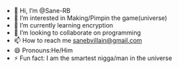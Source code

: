 - 👋 Hi, I’m @Sane-RB
- 👀 I’m interested in Making/Pimpin the game(universe)
- 🌱 I’m currently learning encryption
- 💞️ I’m looking to collaborate on programming
- 📫 How to reach me sanebvillain@gmail.com
- 😄 Pronouns:He/Him
- ⚡ Fun fact: I am the smartest nigga/man in the universe

<!---
Sane-RB/Sane-RB is a ✨ special ✨ repository because its `README.md` (this file) appears on your GitHub profile.
You can click the Preview link to take a look at your changes.
--->
